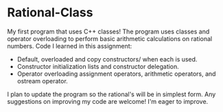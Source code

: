 # Rational-Class
My first program that uses C++ classes!
The program uses classes and operator overloading to perform basic arithmetic calculations on rational numbers.
Code I learned in this assignment:
- Default, overloaded and copy constructors/ when each is used. 
- Constructor initialization lists and constructor delegation.
- Operator overloading assignment operators, arithmetic operators, and ostream operator.

I plan to update the program so the rational's will be in simplest form.
Any suggestions on improving my code are welcome! I'm eager to improve.
